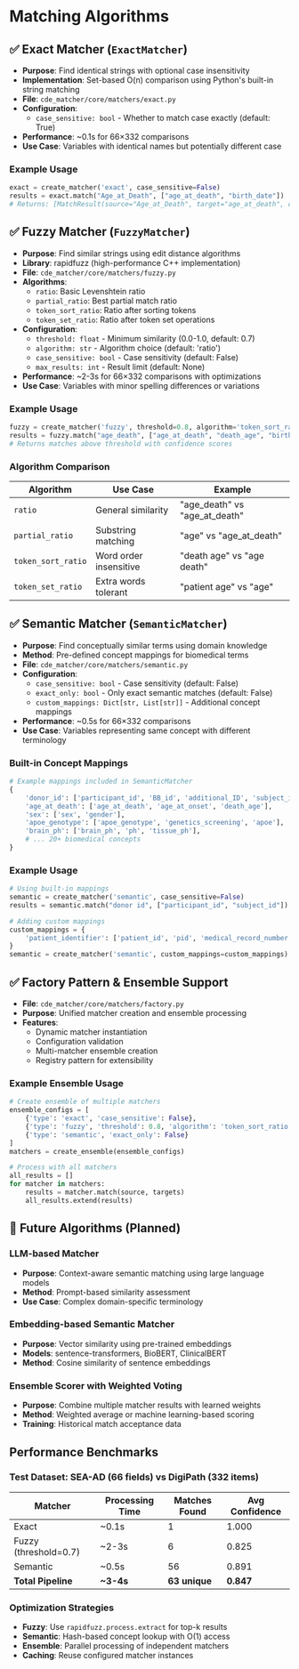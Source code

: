 # Matching Algorithms

## ✅ Exact Matcher (`ExactMatcher`)
- **Purpose**: Find identical strings with optional case insensitivity
- **Implementation**: Set-based O(n) comparison using Python's built-in string matching
- **File**: `cde_matcher/core/matchers/exact.py`
- **Configuration**:
  - `case_sensitive: bool` - Whether to match case exactly (default: True)
- **Performance**: ~0.1s for 66×332 comparisons
- **Use Case**: Variables with identical names but potentially different case

### Example Usage
```python
exact = create_matcher('exact', case_sensitive=False)
results = exact.match("Age_at_Death", ["age_at_death", "birth_date"])
# Returns: [MatchResult(source="Age_at_Death", target="age_at_death", confidence=1.0)]
```

## ✅ Fuzzy Matcher (`FuzzyMatcher`)
- **Purpose**: Find similar strings using edit distance algorithms
- **Library**: rapidfuzz (high-performance C++ implementation)
- **File**: `cde_matcher/core/matchers/fuzzy.py`
- **Algorithms**:
  - `ratio`: Basic Levenshtein ratio
  - `partial_ratio`: Best partial match ratio
  - `token_sort_ratio`: Ratio after sorting tokens
  - `token_set_ratio`: Ratio after token set operations
- **Configuration**:
  - `threshold: float` - Minimum similarity (0.0-1.0, default: 0.7)
  - `algorithm: str` - Algorithm choice (default: 'ratio')
  - `case_sensitive: bool` - Case sensitivity (default: False)
  - `max_results: int` - Result limit (default: None)
- **Performance**: ~2-3s for 66×332 comparisons with optimizations
- **Use Case**: Variables with minor spelling differences or variations

### Example Usage
```python
fuzzy = create_matcher('fuzzy', threshold=0.8, algorithm='token_sort_ratio')
results = fuzzy.match("age_death", ["age_at_death", "death_age", "birth_date"])
# Returns matches above threshold with confidence scores
```

### Algorithm Comparison
| Algorithm | Use Case | Example |
|-----------|----------|---------|
| `ratio` | General similarity | "age_death" vs "age_at_death" |
| `partial_ratio` | Substring matching | "age" vs "age_at_death" |
| `token_sort_ratio` | Word order insensitive | "death age" vs "age death" |
| `token_set_ratio` | Extra words tolerant | "patient age" vs "age" |

## ✅ Semantic Matcher (`SemanticMatcher`)
- **Purpose**: Find conceptually similar terms using domain knowledge
- **Method**: Pre-defined concept mappings for biomedical terms
- **File**: `cde_matcher/core/matchers/semantic.py`
- **Configuration**:
  - `case_sensitive: bool` - Case sensitivity (default: False)
  - `exact_only: bool` - Only exact semantic matches (default: False)
  - `custom_mappings: Dict[str, List[str]]` - Additional concept mappings
- **Performance**: ~0.5s for 66×332 comparisons
- **Use Case**: Variables representing same concept with different terminology

### Built-in Concept Mappings
```python
# Example mappings included in SemanticMatcher
{
    'donor_id': ['participant_id', 'BB_id', 'additional_ID', 'subject_id'],
    'age_at_death': ['age_at_death', 'age_at_onset', 'death_age'],
    'sex': ['sex', 'gender'],
    'apoe_genotype': ['apoe_genotype', 'genetics_screening', 'apoe'],
    'brain_ph': ['brain_ph', 'ph', 'tissue_ph'],
    # ... 20+ biomedical concepts
}
```

### Example Usage
```python
# Using built-in mappings
semantic = create_matcher('semantic', case_sensitive=False)
results = semantic.match("donor id", ["participant_id", "subject_id"])

# Adding custom mappings
custom_mappings = {
    'patient_identifier': ['patient_id', 'pid', 'medical_record_number']
}
semantic = create_matcher('semantic', custom_mappings=custom_mappings)
```

## ✅ Factory Pattern & Ensemble Support
- **File**: `cde_matcher/core/matchers/factory.py`
- **Purpose**: Unified matcher creation and ensemble processing
- **Features**:
  - Dynamic matcher instantiation
  - Configuration validation
  - Multi-matcher ensemble creation
  - Registry pattern for extensibility

### Example Ensemble Usage
```python
# Create ensemble of multiple matchers
ensemble_configs = [
    {'type': 'exact', 'case_sensitive': False},
    {'type': 'fuzzy', 'threshold': 0.8, 'algorithm': 'token_sort_ratio'},
    {'type': 'semantic', 'exact_only': False}
]
matchers = create_ensemble(ensemble_configs)

# Process with all matchers
all_results = []
for matcher in matchers:
    results = matcher.match(source, targets)
    all_results.extend(results)
```

## 🚧 Future Algorithms (Planned)

### LLM-based Matcher
- **Purpose**: Context-aware semantic matching using large language models
- **Method**: Prompt-based similarity assessment
- **Use Case**: Complex domain-specific terminology

### Embedding-based Semantic Matcher
- **Purpose**: Vector similarity using pre-trained embeddings
- **Models**: sentence-transformers, BioBERT, ClinicalBERT
- **Method**: Cosine similarity of sentence embeddings

### Ensemble Scorer with Weighted Voting
- **Purpose**: Combine multiple matcher results with learned weights
- **Method**: Weighted average or machine learning-based scoring
- **Training**: Historical match acceptance data

## Performance Benchmarks

### Test Dataset: SEA-AD (66 fields) vs DigiPath (332 items)

| Matcher | Processing Time | Matches Found | Avg Confidence |
|---------|----------------|---------------|----------------|
| Exact | ~0.1s | 1 | 1.000 |
| Fuzzy (threshold=0.7) | ~2-3s | 6 | 0.825 |
| Semantic | ~0.5s | 56 | 0.891 |
| **Total Pipeline** | **~3-4s** | **63 unique** | **0.847** |

### Optimization Strategies
- **Fuzzy**: Use `rapidfuzz.process.extract` for top-k results
- **Semantic**: Hash-based concept lookup with O(1) access
- **Ensemble**: Parallel processing of independent matchers
- **Caching**: Reuse configured matcher instances